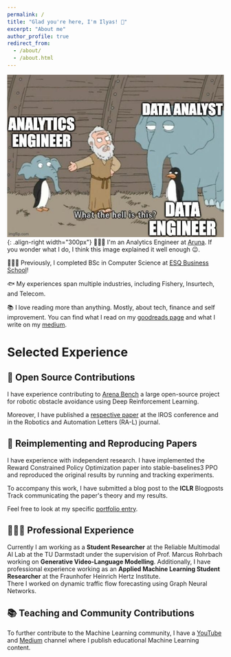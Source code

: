 ```yaml
---
permalink: /
title: "Glad you're here, I'm Ilyas! 🤝"
excerpt: "About me"
author_profile: true
redirect_from: 
  - /about/
  - /about.html
---
```



![Illustration of combining vision and language modalities](/images/ae.jpeg){: .align-right width="300px"}
👨🏻‍💻 I'm an Analytics Engineer at [Aruna](https://aruna.id). If you wonder what I do, I think this image explained it well enough 😉.

🧑🏻‍🎓 Previously, I completed BSc in Computer Science at [ESQ Business School](https://esqbs.ac.id)!

🐟 My experiences span multiple industries, including Fishery, Insurtech, and Telecom.

📚 I love reading more than anything. Mostly, about tech, finance and self improvement. You can find what I read on my [goodreads page](https://www.goodreads.com/user/show/178775383-ilyas-perlindungan) and what I write on my [medium](https://ilyaasp.medium.com).

# Selected Experience

## 🤖 Open Source Contributions
I have experience contributing to [Arena Bench](https://github.com/Arena-Rosnav) a large open-source project for robotic obstacle avoidance using Deep Reinforcement Learning.

Moreover, I have published a [respective paper](https://sudo-boris.github.io/publication/2022-Arena-Bench) at the IROS conference and in the Robotics and Automation Letters (RA-L) journal.

## 📜 Reimplementing and Reproducing Papers
I have experience with independent research. I have implemented the Reward Constrained Policy Optimization paper into stable-baselines3 PPO and reproduced the original results by running and tracking experiments.

To accompany this work, I have submitted a blog post to the **ICLR** Blogposts Track communicating the paper's theory and my results.

Feel free to look at my specific [portfolio entry](https://sudo-boris.github.io/portfolio/RCPPO/).

## 👨🏻‍🔬 Professional Experience
Currently I am working as a **Student Researcher** at the Reliable Multimodal AI Lab at the TU Darmstadt under the supervision of Prof. Marcus Rohrbach working on **Generative Video-Language Modelling**.
Additionally, I have professional experience working as an **Applied Machine Learning Student Researcher** at the Fraunhofer Heinrich Hertz Institute. \
There I worked on dynamic traffic flow forecasting using Graph Neural Networks.

## 📚 Teaching and Community Contributions
To further contribute to the Machine Learning community, I have a [YouTube](https://www.youtube.com/@borismeinardus) and [Medium](https://medium.com/@boris.meinardus) channel where I publish educational Machine Learning content.


